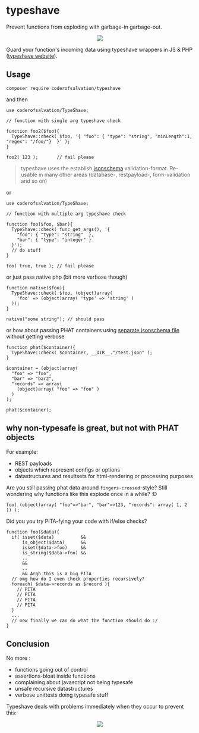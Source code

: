 typeshave
=========
Prevent functions from exploding with garbage-in garbage-out.

<center><img src="http://coderofsalvation.github.io/typeshave/logo.png"/></center> 

Guard your function's incoming data using typeshave wrappers in JS & PHP ([typeshave website](http://coderofsalvation.github.io/typeshave/)).

## Usage

    composer require coderofsalvation/typeshave

and then 

    use coderofsalvation/TypeShave;

    // function with single arg typeshave check 

    function foo2($foo){
      TypeShave::check( $foo, '{ "foo": { "type": "string", "minLength":1, "regex": "/foo/"}  }' );
    }

    foo2( 123 );       // fail please

> typeshave uses the establish [jsonschema](http://jsonschema.net) validation-format. Re-usable 
in many other areas (database-, restpayload-, form-validation and so on)

or

    use coderofsalvation/TypeShave;

    // function with multiple arg typeshave check 

    function foo($foo, $bar){
      TypeShave::check( func_get_args(), '{
        "foo": { "type": "string"  },
        "bar": { "type": "integer" }
      }');
      // do stuff
    }

    foo( true, true ); // fail please 

or just pass native php (bit more verbose though)

    function native($foo){
      TypeShave::check( $foo, (object)array( 
        'foo' => (object)array( 'type' => 'string' )
      ));
    }

    native("some string"); // should pass

or how about passing PHAT containers using [separate jsonschema file](test/test.json) without getting verbose

    function phat($container){
      TypeShave::check( $container, __DIR__."/test.json" ); 
    }

    $container = (object)array(
      "foo" => "foo",
      "bar" => "bar2",
      "records" => array(
        (object)array( "foo" => "foo" )
      )
    );

    phat($container);

## why non-typesafe is great, but not with PHAT objects

For example:

* REST payloads 
* objects which represent configs or options 
* datastructures and resultsets for html-rendering or processing purposes

Are you still passing phat data around `fingers-crossed`-style?
Still wondering why functions like this explode once in a while? :D

    foo( (object)array( "foo"=>"bar", "bar"=>123, "records": array( 1, 2 )) );

Did you you try PITA-fying your code with if/else checks?

    function foo($data){
      if( isset($data)          && 
          is_object($data)      && 
          isset($data->foo)     && 
          is_string($data->foo) &&
          .. 
          && 
          .. 
          && Argh this is a big PITA 
      // omg how do I even check properties recursively?
      foreach( $data->records as $record ){
        // PITA 
        // PITA 
        // PITA 
        // PITA 
      }
      ...
      // now finally we can do what the function should do :/
    }

## Conclusion

No more :

* functions going out of control
* assertions-bloat inside functions 
* complaining about javascript not being typesafe
* unsafe recursive datastructures 
* verbose unittests doing typesafe stuff 

Typeshave deals with problems immediately when they occur to prevent this:

<center><img src="http://www.gifbin.com/bin/102009/1256553541_exploding-trash.gif"/></center>
